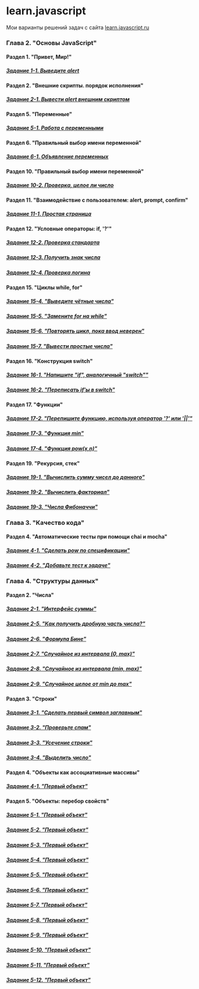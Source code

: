 # learn.javascript
Мои варианты решений задач с сайта [learn.javascript.ru](https://learn.javascript.ru)
### Глава 2. "Основы JavaScript"
#### Раздел 1. "Привет, Мир!"
##### [Задание 1-1. Выведите alert](https://github.com/Resolut/learn.javascript/tree/master/chapter-2/section-1/ex1-1)
#### Раздел 2. "Внешние скрипты. порядок исполнения"
##### [Задание 2-1. Вывести alert внешним скриптом](https://github.com/Resolut/learn.javascript/tree/master/chapter-2/section-2/ex2-1)
#### Раздел 5. "Переменные"
##### [Задание 5-1. Работа с переменными](https://github.com/Resolut/learn.javascript/tree/master/chapter-2/section-5/ex5-1)
#### Раздел 6. "Правильный выбор имени переменной"
##### [Задание 6-1. Объявление переменных](https://github.com/Resolut/learn.javascript/tree/master/chapter-2/section-6/ex6-1)
#### Раздел 10. "Правильный выбор имени переменной"
##### [Задание 10-2. Проверка, целое ли число](https://github.com/Resolut/learn.javascript/tree/master/chapter-2/section-10/ex10-2)
#### Раздел 11. "Взаимодействие с пользователем: alert, prompt, confirm"
##### [Задание 11-1. Простая страница](https://github.com/Resolut/learn.javascript/tree/master/chapter-2/section-11/ex11-1)
#### Раздел 12. "Условные операторы: if, '?'"
##### [Задание 12-2. Проверка стандарта](https://github.com/Resolut/learn.javascript/tree/master/chapter-2/section-12/ex12/ex12-2)
##### [Задание 12-3. Получить знак числа](https://github.com/Resolut/learn.javascript/tree/master/chapter-2/section-12/ex12/ex12-3)
##### [Задание 12-4. Проверка логина](https://github.com/Resolut/learn.javascript/tree/master/chapter-2/section-12/ex12/ex12-4)
#### Раздел 15. "Циклы while, for"
##### [Задание 15-4. "Выведите чётные числа"](https://github.com/Resolut/learn.javascript/tree/master/chapter-2/section-15/ex15/ex15-4)
##### [Задание 15-5. "Замените for на while"](https://github.com/Resolut/learn.javascript/tree/master/chapter-2/section-15/ex15/ex15-5)
##### [Задание 15-6. "Повторять цикл, пока ввод неверен"](https://github.com/Resolut/learn.javascript/tree/master/chapter-2/section-15/ex15/ex15-6)
##### [Задание 15-7. "Вывести простые числа"](https://github.com/Resolut/learn.javascript/tree/master/chapter-2/section-15/ex15/ex15-7)
#### Раздел 16. "Конструкция switch"
##### [Задание 16-1. "Напишите "if", аналогичный "switch""](https://github.com/Resolut/learn.javascript/tree/master/chapter-2/section-16/ex16/ex16-1)
##### [Задание 16-2. "Переписать if'ы в switch"](https://github.com/Resolut/learn.javascript/tree/master/chapter-2/section-16/ex16/ex16-2)
#### Раздел 17. "Функции"
##### [Задание 17-2. "Перепишите функцию, используя оператор '?' или '||'"](https://github.com/Resolut/learn.javascript/tree/master/chapter-2/section-17/ex17/ex17-2)
##### [Задание 17-3. "Функция min"](https://github.com/Resolut/learn.javascript/tree/master/chapter-2/section-17/ex17/ex17-3)
##### [Задание 17-4. "Функция pow(x,n)"](https://github.com/Resolut/learn.javascript/tree/master/chapter-2/section-17/ex17/ex17-4)
#### Раздел 19. "Рекурсия, стек"
##### [Задание 19-1. "Вычислить сумму чисел до данного"](https://github.com/Resolut/learn.javascript/tree/master/chapter-2/section-19/ex19/ex19-1)
##### [Задание 19-2. "Вычислить факториал"](https://github.com/Resolut/learn.javascript/tree/master/chapter-2/section-19/ex19/ex19-2)
##### [Задание 19-3. "Числа Фибоначчи"](https://github.com/Resolut/learn.javascript/tree/master/chapter-2/section-19/ex19/ex19-3)
### Глава 3. "Качество кода"
#### Раздел 4. "Автоматические тесты при помощи chai и mocha"
##### [Задание 4-1. "Сделать pow по спецификации"](https://github.com/Resolut/learn.javascript/tree/master/chapter-3/section-4/ex4-1)
##### [Задание 4-2. "Добавьте тест к задаче"](https://github.com/Resolut/learn.javascript/tree/master/chapter-3/section-4/ex4-2)
### Глава 4. "Структуры данных"
#### Раздел 2. "Числа"
##### [Задание 2-1. "Интерфейс суммы"](https://github.com/Resolut/learn.javascript/tree/master/chapter-4/section-2/ex2-1)
##### [Задание 2-5. "Как получить дробную часть числа?"](https://github.com/Resolut/learn.javascript/tree/master/chapter-4/section-2/ex2-5)
##### [Задание 2-6. "Формула Бине"](https://github.com/Resolut/learn.javascript/tree/master/chapter-4/section-2/ex2-6)
##### [Задание 2-7. "Случайное из интервала (0, max)"](https://github.com/Resolut/learn.javascript/tree/master/chapter-4/section-2/ex2-7)
##### [Задание 2-8. "Случайное из интервала (min, max)"](https://github.com/Resolut/learn.javascript/tree/master/chapter-4/section-2/ex2-8)
##### [Задание 2-9. "Случайное целое от min до max"](https://github.com/Resolut/learn.javascript/tree/master/chapter-4/section-2/ex2-9)
#### Раздел 3. "Строки"
##### [Задание 3-1. "Сделать первый символ заглавным"](https://github.com/Resolut/learn.javascript/tree/master/chapter-4/section-3/ex3-1)
##### [Задание 3-2. "Проверьте спам"](https://github.com/Resolut/learn.javascript/tree/master/chapter-4/section-3/ex3-2)
##### [Задание 3-3. "Усечение строки"](https://github.com/Resolut/learn.javascript/tree/master/chapter-4/section-3/ex3-3)
##### [Задание 3-4. "Выделить число"](https://github.com/Resolut/learn.javascript/tree/master/chapter-4/section-3/ex3-4)
#### Раздел 4. "Объекты как ассоциативные массивы"
##### [Задание 4-1. "Первый объект"](https://github.com/Resolut/learn.javascript/tree/master/chapter-4/section-4/ex4-1)
#### Раздел 5. "Объекты: перебор свойств"
##### [Задание 5-1. "Первый объект"](https://github.com/Resolut/learn.javascript/tree/master/chapter-4/section-4/ex5-1)
##### [Задание 5-2. "Первый объект"](https://github.com/Resolut/learn.javascript/tree/master/chapter-4/section-4/ex5-2)
##### [Задание 5-3. "Первый объект"](https://github.com/Resolut/learn.javascript/tree/master/chapter-4/section-4/ex5-3)
##### [Задание 5-4. "Первый объект"](https://github.com/Resolut/learn.javascript/tree/master/chapter-4/section-4/ex5-4)
##### [Задание 5-5. "Первый объект"](https://github.com/Resolut/learn.javascript/tree/master/chapter-4/section-4/ex5-5)
##### [Задание 5-6. "Первый объект"](https://github.com/Resolut/learn.javascript/tree/master/chapter-4/section-4/ex5-6)
##### [Задание 5-7. "Первый объект"](https://github.com/Resolut/learn.javascript/tree/master/chapter-4/section-4/ex5-7)
##### [Задание 5-8. "Первый объект"](https://github.com/Resolut/learn.javascript/tree/master/chapter-4/section-4/ex5-8)
##### [Задание 5-9. "Первый объект"](https://github.com/Resolut/learn.javascript/tree/master/chapter-4/section-4/ex5-9)
##### [Задание 5-10. "Первый объект"](https://github.com/Resolut/learn.javascript/tree/master/chapter-4/section-4/ex5-10)
##### [Задание 5-11. "Первый объект"](https://github.com/Resolut/learn.javascript/tree/master/chapter-4/section-4/ex5-11)
##### [Задание 5-12. "Первый объект"](https://github.com/Resolut/learn.javascript/tree/master/chapter-4/section-4/ex5-12)

